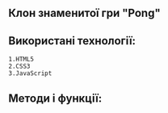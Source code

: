 ## Клон знаменитої гри "Pong"


## Використані технології:
	1.HTML5
	2.CSS3
	3.JavaScript

## Методи і функції: